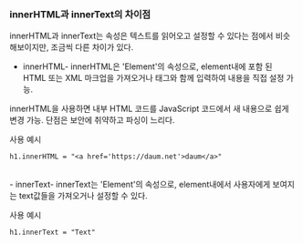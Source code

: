 ### innerHTML과 innerText의 차이점

innerHTML과 innerText는 속성은 텍스트를 읽어오고 설정할 수 있다는 점에서 비슷해보이지만,
조금씩 다른 차이가 있다.

- innerHTML- innerHTML은 'Element'의 속성으로, element내에 포함 된 HTML 또는 XML 마크업을 가져오거나 태그와 함께 입력하여 내용을
  직접 설정 가능.

innerHTML을 사용하면 내부 HTML 코드를 JavaScript 코드에서 새 내용으로 쉽게 변경 가능.
단점은 보안에 취약하고 파싱이 느리다.

사용 예시

```JS
h1.innerHTML = "<a href='https://daum.net'>daum</a>"
```

</br>
- innerText- innerText는 'Element'의 속성으로, element내에서 사용자에게 보여지는 text값들을 가져오거나 설정할 수 있다.

사용 예시

```JS
h1.innerText = "Text"
```

